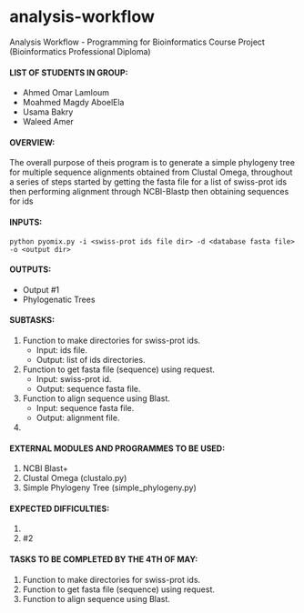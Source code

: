 # analysis-workflow
Analysis Workflow - Programming for Bioinformatics Course Project (Bioinformatics Professional Diploma)

#### LIST OF STUDENTS IN GROUP:
- Ahmed Omar Lamloum
- Moahmed Magdy AboelEla
- Usama Bakry
- Waleed Amer

#### OVERVIEW:
The overall purpose of theis program is to generate a simple phylogeny tree for multiple sequence alignments obtained from Clustal Omega, throughout a series of steps started by getting the fasta file for a list of swiss-prot ids then performing alignment through NCBI-Blastp then obtaining sequences for ids 

#### INPUTS:
```
python pyomix.py -i <swiss-prot ids file dir> -d <database fasta file> -o <output dir>
``` 

#### OUTPUTS:
- Output #1
- Phylogenatic Trees

#### SUBTASKS:
1. Function to make directories for swiss-prot ids.
   * Input: ids file.
   * Output: list of ids directories.
2. Function to get fasta file (sequence) using request.
   * Input: swiss-prot id.
   * Output: sequence fasta file.
3. Function to align sequence using Blast.
   * Input: sequence fasta file.
   * Output: alignment file.
4. 

#### EXTERNAL MODULES AND PROGRAMMES TO BE USED:
1. NCBI Blast+ 
2. Clustal Omega (clustalo.py)
3. Simple Phylogeny Tree (simple_phylogeny.py)

#### EXPECTED DIFFICULTIES:
1. 
2. #2

#### TASKS TO BE COMPLETED BY THE 4TH OF MAY:
1. Function to make directories for swiss-prot ids.
2. Function to get fasta file (sequence) using request.
3. Function to align sequence using Blast.
